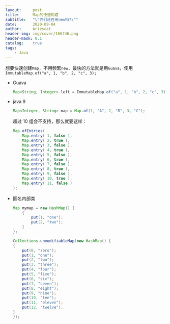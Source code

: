 ```yaml
---
layout:     post
title:      Map的快速构建
subtitle:   "\"你们还在用new吗?\""
date:       2020-09-04
author:     Ariescat
header-img: img/cover/166746.png
header-mask: 0.1
catalog:    true
tags:
    - Java
---
```




想要快速创建`Map`，不用频繁`new`，最快的方法就是用`Guava`，使用`ImmutableMap.of("a", 1, "b", 2, "c", 3);`

- Guava

  ```java
  Map<String, Integer> left = ImmutableMap.of("a", 1, "b", 2, "c", 3);
  ```

- java 9

  ```java
  Map<Integer, String> map = Map.of(1, "A", 2, "B", 3, "C");
  ```

  超过 10 组会不支持，那么就要这样：

  ```java
  Map.ofEntries(
      Map.entry( 1, false ),
      Map.entry( 2, true ),
      Map.entry( 3, false ),
      Map.entry( 4, true ),
      Map.entry( 5, false ),
      Map.entry( 6, true ),
      Map.entry( 7, false ),
      Map.entry( 8, true ),
      Map.entry( 9, false ),
      Map.entry( 10, true ),
      Map.entry( 11, false )
  );
  ```

- 匿名内部类

  ```java
  Map mymap = new HashMap() {
      {
          put(1, "one");
          put(2, "two");
      }
  };
  ```

  ```java
  Collections.unmodifiableMap(new HashMap() {
  {
      put(0, "zero");
      put(1, "one");
      put(2, "two");
      put(3, "three");
      put(4, "four");
      put(5, "five");
      put(6, "six");
      put(7, "seven");
      put(8, "eight");
      put(9, "nine");
      put(10, "ten");
      put(11, "eleven");
      put(12, "twelve");
  }
  });
  ```

  